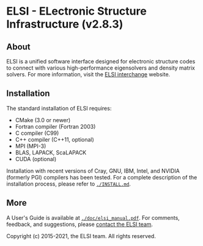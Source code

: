 # ELSI - ELectronic Structure Infrastructure (v2.8.3)

## About

ELSI is a unified software interface designed for electronic structure codes to
connect with various high-performance eigensolvers and density matrix solvers.
For more information, visit the [ELSI interchange](https://elsi-interchange.org)
website.

## Installation

The standard installation of ELSI requires:

* CMake (3.0 or newer)
* Fortran compiler (Fortran 2003)
* C compiler (C99)
* C++ compiler (C++11, optional)
* MPI (MPI-3)
* BLAS, LAPACK, ScaLAPACK
* CUDA (optional)

Installation with recent versions of Cray, GNU, IBM, Intel, and NVIDIA (formerly
PGI) compilers has been tested. For a complete description of the installation
process, please refer to [`./INSTALL.md`](./INSTALL.md).

## More

A User's Guide is available at [`./doc/elsi_manual.pdf`](./doc/elsi_manual.pdf).
For comments, feedback, and suggestions, please
[contact the ELSI team](mailto:elsi-team@duke.edu).

Copyright (c) 2015-2021, the ELSI team. All rights reserved.
